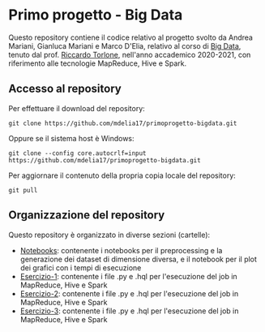 # Primo progetto - Big Data

Questo repository contiene il codice relativo al progetto svolto da Andrea Mariani, Gianluca Mariani e Marco D'Elia,
relativo al corso di [Big Data](http://torlone.dia.uniroma3.it/bigdata/),
tenuto dal prof. [Riccardo Torlone](http://torlone.dia.uniroma3.it/),
nell'anno accademico 2020-2021,
con riferimento alle tecnologie MapReduce, Hive e Spark.

## Accesso al repository 

Per effettuare il download del repository:

    git clone https://github.com/mdelia17/primoprogetto-bigdata.git

Oppure se il sistema host è Windows:

    git clone --config core.autocrlf=input https://github.com/mdelia17/primoprogetto-bigdata.git 

Per aggiornare il contenuto della propria copia locale del repository: 

    git pull 

## Organizzazione del repository 

Questo repository è organizzato in diverse sezioni (cartelle):
* [Notebooks](Notebooks/): contenente i notebooks per il preprocessing e la generazione dei dataset di dimensione diversa, e il notebook per il plot dei grafici con i tempi di esecuzione
* [Esercizio-1](Esercizio-1/): contenente i file .py e .hql per l'esecuzione del job in MapReduce, Hive e Spark
* [Esercizio-2](Esercizio-2/): contenente i file .py e .hql per l'esecuzione del job in MapReduce, Hive e Spark
* [Esercizio-3](Esercizio-3/): contenente i file .py e .hql per l'esecuzione del job in MapReduce, Hive e Spark
